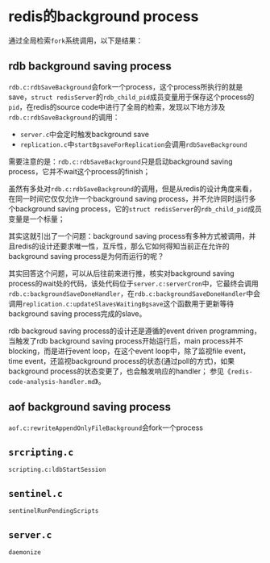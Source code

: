 
# redis的background process

通过全局检索`fork`系统调用，以下是结果：


## rdb background saving process

`rdb.c:rdbSaveBackground`会fork一个process，这个process所执行的就是save，`struct redisServer`的`rdb_child_pid`成员变量用于保存这个process的`pid`，在redis的source code中进行了全局的检索，发现以下地方涉及`rdb.c:rdbSaveBackground`的调用：

- `server.c`中会定时触发background save
- `replication.c`中`startBgsaveForReplication`会调用`rdbSaveBackground`

需要注意的是：`rdb.c:rdbSaveBackground`只是启动background saving process，它并不wait这个process的finish；

虽然有多处对`rdb.c:rdbSaveBackground`的调用，但是从redis的设计角度来看，在同一时间它仅仅允许一个background saving process，并不允许同时运行多个background saving process，它的`struct redisServer`的`rdb_child_pid`成员变量是一个标量；

其实这就引出了一个问题：background saving process有多种方式被调用，并且redis的设计还要求唯一性，互斥性，那么它如何得知当前正在允许的background saving process是为何而运行的呢？

其实回答这个问题，可以从后往前来进行推，核实对background saving process的wait处的代码，该处代码位于`server.c:serverCron`中，它最终会调用`rdb.c:backgroundSaveDoneHandler`，在`rdb.c:backgroundSaveDoneHandler`中会调用`replication.c:updateSlavesWaitingBgsave`这个函数用于更新等待background saving process完成的slave。



rdb backgroud saving process的设计还是遵循的event driven programming，当触发了rdb background saving process开始运行后，main process并不blocking，而是进行event loop，在这个event loop中，除了监视file event，time event，还监视background process的状态(通过poll的方式)，如果background process的状态变更了，也会触发响应的handler；	参见《`redis-code-analysis-handler.md`》。












## aof background saving process

`aof.c:rewriteAppendOnlyFileBackground`会fork一个process


## `srcripting.c`

`scripting.c:ldbStartSession`


## `sentinel.c`

`sentinelRunPendingScripts`

## `server.c`

`daemonize`